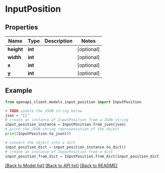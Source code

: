 # InputPosition


## Properties

Name | Type | Description | Notes
------------ | ------------- | ------------- | -------------
**height** | **int** |  | [optional] 
**width** | **int** |  | [optional] 
**x** | **int** |  | [optional] 
**y** | **int** |  | [optional] 

## Example

```python
from openapi_client.models.input_position import InputPosition

# TODO update the JSON string below
json = "{}"
# create an instance of InputPosition from a JSON string
input_position_instance = InputPosition.from_json(json)
# print the JSON string representation of the object
print(InputPosition.to_json())

# convert the object into a dict
input_position_dict = input_position_instance.to_dict()
# create an instance of InputPosition from a dict
input_position_from_dict = InputPosition.from_dict(input_position_dict)
```
[[Back to Model list]](../README.md#documentation-for-models) [[Back to API list]](../README.md#documentation-for-api-endpoints) [[Back to README]](../README.md)


